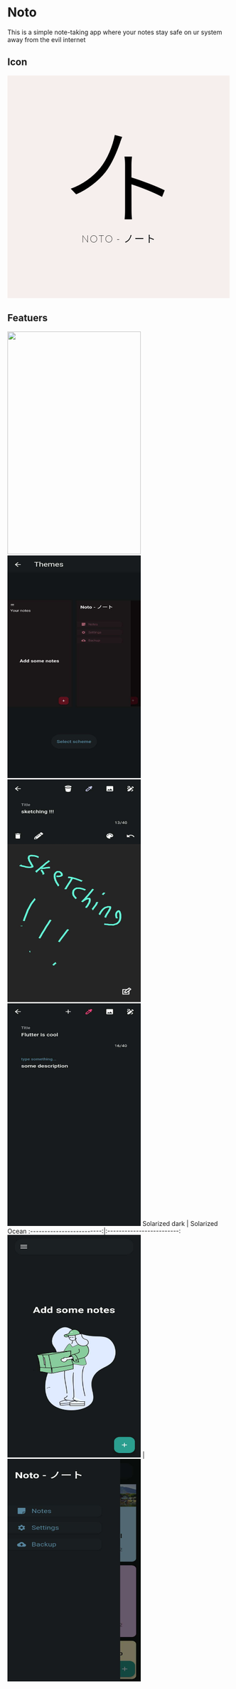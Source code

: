 # Noto

This is a simple note-taking app where your notes stay safe on ur system away from the evil internet



## Icon

![Couldn't load image](assets/icon/icon.png?raw=true "Title")

## Featuers
<img src="https://github.com/Taggu1/Noto/blob/main/screenShots/screenshot4.jpg" width="300" height="500">
<img src="https://github.com/Taggu1/Noto/blob/main/screenShots/screenshot5.jpg" width="300" height="500">
<img src="https://github.com/Taggu1/Noto/blob/main/screenShots/screenshot6.jpg" width="300" height="500">
<img src="https://github.com/Taggu1/Noto/blob/main/screenShots/screenshot7.jpg" width="300" height="500">
Solarized dark             |  Solarized Ocean
:-------------------------:|:-------------------------:
<img src="https://github.com/Taggu1/Noto/blob/main/screenShots/screenshot2.jpg" width="300" height="500"> | <img src="https://github.com/Taggu1/Noto/blob/main/screenShots/screenshot3.jpg" width="300" height="500">
